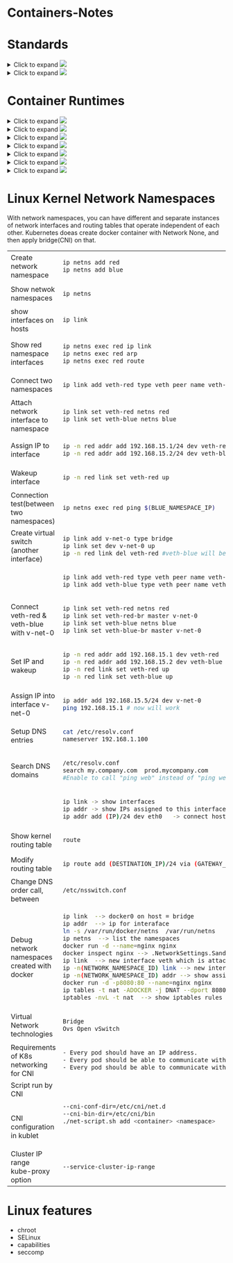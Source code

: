 # Containers-Notes

# Standards

<details>
<summary>Click to expand <img src=img/appc.PNG></summary>

### Container Image Standards - App Container (appc)

The App Container (appc) specification was introduced in 2014 by CoreOS in collaboration with Google and RedHat. One of the container runtimes implementing the appc specification is rkt. The appc specification defines a container image format, how an application is packaged into a container image, a deployment mechanism and a runtime.

In addition to defining the Application Container Image (ACI) format for container images, the appc enables the user community to develop tools to build, validate, and convert container images to ACI image format, such as goaci, docker2aci, deb2aci, actool, acbuild, and oci2aci.

The appc specification intends to speed up the design and the deployment of a container while ensuring container image integrity through cryptographic signatures. Appc defines several independent, yet composable, aspects of the application container.

</details>


<details>
<summary>Click to expand <img src=img/oci.PNG href="#"></summary>

### Container Image Standards - Open Container Initiative (OCI)

The Open Container Initiative (OCI) was introduced in 2015 by Docker together with other leaders in the container industry. One of the container runtimes implementing the OCI specification is runC.

The OCI incorporates two specifications: the Runtime Specification (runtime-spec) and the Image Specification (image-spec).

The Runtime Specification defines how to run a "filesystem bundle" that is unpacked on disk. An OCI implementation would download and unpack an OCI image into an OCI Runtime filesystem bundle. Then, an OCI Runtime would run the OCI Runtime Bundle.

The Image Specification helps with the development of compatible tools to ensure consistent container image conversion into containers.

- Runtime Specification 
https://github.com/opencontainers/runtime-spec

- Image Format Specification 
https://github.com/opencontainers/image-spec

</details>


# Container Runtimes

<details>
<summary>Click to expand <img src="img/runc.PNG"></summary>

https://github.com/opencontainers/runc

runc is a basic CLI tool that leverages the libcontainer runtime (initially developed by Docker, then later open sourced), together providing a low level container runtime focused primarily on container execution. runc implements the OCI specification, and it handles the creation and running of OCI containers.

Its simplicity, however, is not without shortcomings. runc does not expose an API and does not provide container image management capabilities. While it does not support image build operations, it does not provide image download or image integrity check capabilities either. That is, the creation of the container image components, such as the OCI bundle, is not part of runc’s scope. runc may aid with the creation of the OCI spec, but the OCI bundle has to be created separately and made available to runc.

Although runc does not include a centralized daemon, it may be integrated with the Linux service manager - systemd.


<table>
<th>Install runc
<th>

```
wget https://github.com/opencontainers/runc/releases/download/v1.0.0-rc95/runc.amd64 && chmod +x runc.amd64
sudo mv runc.amd64 /usr/local/bin/runc

```
<tr>
<th>Install crun - C based alternative
<th>

```
https://github.com/containers/crun
```

<tr>
<td>Create a container in an OCI
bundle format. We will use a busybox Docker container to export its filesystem in a tar archive, and use
the extracted filesystem at as the rootfs.
<td>

```
mkdir -p runc-container/rootfs
sudo docker container export \
$(sudo docker container create busybox) \
> busybox.tar
 tar -C runc-container/rootfs/ -xf busybox.tar
cd runc-container
runc spec


```
<tr>
<td>Run container
<td>

```
sudo runc run busybox
sudo runc list #on other terminal
```

<tr>
<td>List the events of the busybox container
<td>

```
sudo runc events busybox

```
<tr>
<td>Other commands
<td>

```
sudo runc state busybox
sudo runc pause busybox
sudo runc resume busybox
sudo runc delete -f busybox
 ```
</table>
</details>


<details>
<summary>Click to expand <img src="img/podman.PNG"></summary>
<img src="img/history.jpg">
<table>
<td>Install podman
<td>

```
. /etc/os-release
sudo sh -c "echo 'deb http://download.opensuse.org/repositories/devel:/kubic:/libcontainers:/stable/xUbuntu_${VERSION_ID}/ /' >/etc/apt/sources.list.d/devel:kubic:libcontainers:stable.list"
wget -nv https://download.opensuse.org/repositories/devel:kubic:libcontainers:stable/xUbuntu_${VERSION_ID}/Release.key -O- | sudo apt-key add -
sudo apt update -qq
sudo apt -qq -y install podman
podman --version
```
<tr>
<td>Search for the image
<td>

```
podman search --filter=is-official nginx
INDEX NAME DESCRIPTION STARS OFFICIAL
AUTOMATED
Docker.io docker.io/library/nginx Official build of Nginx. 12795 [OK]
```
<tr>
<td>Pulling an image from the registry to the local repository
<td>

```
podman image pull docker.io/library/nginx
Trying to pull docker.io/library/nginx...
Getting image source signatures
Copying blob 28252775b295 done
Copying blob a616aa3b0bf2 done
Copying blob 68ced04f60ab done
Copying config 6678c7c2e5 [======================================] 6.5KiB /
6.5KiB
Writing manifest to image destination
Storing signatures
6678c7c2e56c970388f8d5a398aa30f2ab60e85f20165e101053c3d3a11e6663
```
<tr>
<td>List images in the local repository
<td>

```
podman image list
REPOSITORY               TAG     IMAGE ID      CREATED      SIZE
docker.io/library/nginx  latest  d1a364dc548d  10 days ago  137 MB
```

<tr>
<td>Display image details
<td>

```
podman image inspect nginx
```


<tr>
<td>Display the updates and changes history of an image
<td>

```
podman image history nginx
ID CREATED CREATED BY
SIZE COMMENT
6678c7c2e56c 7 days ago /bin/sh -c #(nop) CMD ["nginx" "-g" "daemo...
0B
<missing> 7 days ago /bin/sh -c #(nop) STOPSIGNAL SIGTERM
0B
<missing> 7 days ago /bin/sh -c #(nop) EXPOSE 80
...
```

<tr>
<td>Remove an image from the local repository
<td>

```
podman image rm nginx
Untagged: docker.io/library/nginx:latest
Deleted: 6678c7c2e56c970388f8d5a398aa30f2ab60e85f20165e101053c3d3a11e6663

```
<tr>
<td>Remove all dangling images from local repository
<td>

```
sudo podman image prune
WARNING! This will remove all dangling images.
Are you sure you want to continue? [y/N] y
6678c7c2e56c970388f8d5a398aa30f2ab60e85f20165e101053c3d3a11e6663

```
<tr>
<td>Remove all unused images from local repository
<td>

```
sudo podman image prune -a -f
6678c7c2e56c970388f8d5a398aa30f2ab60e85f20165e101053c3d3a11e6663
```
<tr>
<td>Run <b>runc</b> with memory constrain
<td>

```
podman --runtime /usr/bin/runc run --rm --memory 4M fedora echo it works
Error: container_linux.go:346: starting container process caused "process_linux.go:327: getting pipe fds for pid 13859 caused \"readlink /proc/13859/fd/0: no such file or directory\"": OCI runtime command not found error

```


<tr>
<td>Run <b>crun</b> (C based implementation) with memory constrain
<td>

```
podman --runtime /usr/bin/crun run --rm --memory 4M fedora echo it works
it works
```
<tr>
<td>Creating an OCI Bundle
<td>

```
mkdir rootfs
docker export $(docker create busybox) | tar -C rootfs -xvf -
```


</table>
</details>

<details>
<summary>Click to expand <img src="img/containerd.PNG"></summary>

https://github.com/containerd/containerd

Another simple container runtime is containerd, which adds robustness and portability by supporting several container operations, such as the storage and transfer of container images, executing containers, attaching storage and network to containers.

As an industry-standard container runtime, containerd was designed to run as an embedded daemon of a more robust container management system, and not to be used directly by everyday users. Among the adopters of the containerd daemon are the Docker engine, Kubernetes services of IBM (IKS) and Google Cloud (GKE), Cloud Foundry, and Kata Containers.

containerd supports the OCI container image specification and the OCI runtime specification by utilizing runc as its low level OCI runtime with the possibility to extend it with plugins to support the Kubernetes Container Runtime Interface (CRI) as well. containerd adds implementation for some missing, yet desired, capabilities of runc, such as support for container image pull and push operations, and network interfaces and network namespaces management operations.

<table>
<th>Install containerd
<th>

```
wget https://github.com/containerd/containerd/releases/download/v1.5.2/containerd-1.5.2-linux-amd64.tar.gz
sudo tar -xzf containerd-1.5.2-linux-amd64.tar.gz -C /usr/local/
```
</table>

</details>

<details>
<summary>Click to expand <img src="img/crio.PNG"></summary>

https://github.com/cri-o/cri-o

CRI-O is a minimal implementation of the Container Runtime Interface (CRI) to enable the usage of any Open Container Initiative (OCI) compatible runtime with Kubernetes, a popular container orchestrator. As a lightweight alternative to using Docker or rkt as the runtimes for Kubernetes, it supports both GPG signed and unsigned container images. CRI-O supports runc and Kata Containers as the container runtimes but any OCI-conformant runtime can be plugged in instead.

The CRI-O runtime has been optimized for Kubernetes, and it also implements the Container Network Interface (CNI) for networking and supports CNI plugins. Architecturally, CRI-O is packed with libraries that pull container images from registries and create container filesystems, a tool that prepares container configuration, then it invokes runc to start containers which end up being handled by conmon, a daemon that collects logs and monitors for hazards such as out of memory (OOM) conditions. CRI-O also supports container security that is provided by several core Linux features such as SELinux, capabilities or seccomp.
</details>

<details>
<summary>Click to expand <img src="img/docker.PNG"></summary>
See: 

https://github.com/Pwera/Docker-Notes

</details>

<details>
<summary>Click to expand <img src="img/kata.PNG"></summary>
// TODO:
</details> 

<details>
<summary>Click to expand <img src="img/gvisor.PNG"></summary>

// TODO:
</details>


# Linux Kernel Network Namespaces

With network namespaces, you can have different and separate instances of network interfaces and routing tables that operate independent of each other. Kubernetes doeas create docker container with Network None, and then apply bridge(CNI) on that.

<table>
<tr>
<td>Create<br> network <br>namespace
<td>

``` bash
ip netns add red
ip netns add blue
```
<tr>
<td>Show netwok namespaces
<td>

```bash
ip netns 
```
<tr>
<td>show interfaces on hosts
<td>

```bash
ip link  
```

<tr>
<td>Show red namespace interfaces
<td>

```bash
ip netns exec red ip link
ip netns exec red arp
ip netns exec red route
```

<tr>
<td>Connect two namespaces
<td>

```bash
ip link add veth-red type veth peer name veth-blue
```

<tr>
<td>Attach network interface to namespace
<td>

```bash
ip link set veth-red netns red
ip link set veth-blue netns blue
```

<tr>
<td>Assign IP to interface
<td>

```bash
ip -n red addr add 192.168.15.1/24 dev veth-red
ip -n red addr add 192.168.15.2/24 dev veth-blue
```

<tr>
<td>Wakeup interface
<td>

```bash
ip -n red link set veth-red up
```


<tr>
<td>Connection test(between two namespaces)
<td>

```bash
ip netns exec red ping $(BLUE_NAMESPACE_IP)
```

<tr>
<td>Create virtual switch (another interface)
<td>

```bash
ip link add v-net-o type bridge
ip link set dev v-net-0 up
ip -n red link del veth-red #veth-blue will be delated
```

<tr>
<td>
<td>

```bash
ip link add veth-red type veth peer name veth-red-br
ip link add veth-blue type veth peer name veth-blue-br

```

<tr>
<td>Connect veth-red & veth-blue with v-net-0
<td>

```bash
ip link set veth-red netns red
ip link set veth-red-br master v-net-0
ip link set veth-blue netns blue
ip link set veth-blue-br master v-net-0

```

<tr>
<td>Set IP and wakeup
<td>

```bash
ip -n red addr add 192.168.15.1 dev veth-red
ip -n red addr add 192.168.15.2 dev veth-blue
ip -n red link set veth-red up
ip -n red link set veth-blue up

```

<tr>
<td>Assign IP into interface v-net-0
<td>

```bash
ip addr add 192.168.15.5/24 dev v-net-0
ping 192.168.15.1 # now will work

```

<tr>
<td>Setup DNS entries
<td>

```bash
cat /etc/resolv.conf
nameserver 192.168.1.100
```

<tr>
<td>Search DNS domains
<td>

```bash
/etc/resolv.conf
search my.company.com  prod.mycompany.com
#Enable to call "ping web" instead of "ping web.my.company.com"
```

<tr>
<td>
<td>

```bash
ip link -> show interfaces
ip addr -> show IPs assigned to this interfaces
ip addr add (IP)/24 dev eth0   -> connect hosts to a switch
```

<tr>
<td>Show kernel routing table
<td>

```bash
route 
```

<tr>
<td>Modify routing table
<td>

```bash
ip route add (DESTINATION_IP)/24 via (GATEWAY_IP)
```

<tr>
<td>Change DNS order call, between
<td>

```bash
/etc/nsswitch.conf 
```

<tr>
<td>Debug network namespaces created with docker
<td>

```bash
ip link  --> docker0 on host = bridge
ip addr  --> ip for interaface 
ln -s /var/run/docker/netns  /var/run/netns 
ip netns  --> list the namespaces
docker run -d --name=nginx nginx
docker inspect nginx --> .NetworkSettings.SandBoxID  starts with network namespace prefix
ip link  --> new interface veth which is attached to docker0
ip -n(NETWORK_NAMESPACE_ID) link --> new interface veth which is attached to network namespace
ip -n(NETWORK_NAMESPACE_ID) addr --> show assigned IP within container namespace
docker run -d -p8080:80 --name=nginx nginx 
ip tables -t nat -ADOCKER -j DNAT --dport 8080 --to-destination 172.17.0.3:80  --> forward traffic from host do container 
iptables -nvL -t nat  --> show iptables rules
```

<tr>
<td>Virtual Network technologies
<td>

```bash
Bridge
Ovs Open vSwitch
```

<tr>
<td>Requirements of K8s networking for CNI
<td>

```bash
- Every pod should have an IP address.
- Every pod should be able to communicate with every other pod in the same node
- Every pod should be able to communicate with every other pod on other nodes without NAT

```

<tr>
<td>Script run by CNI

<br>CNI configuration in kublet
<td>

```bash
--cni-conf-dir=/etc/cni/net.d
--cni-bin-dir=/etc/cni/bin
./net-script.sh add <container> <namespace>

```

<tr>
<td>Cluster IP range<br>
kube-proxy option
<td>

```bash
--service-cluster-ip-range

```

</details>
</table>



# Linux features

- chroot
- SELinux
- capabilities
- seccomp